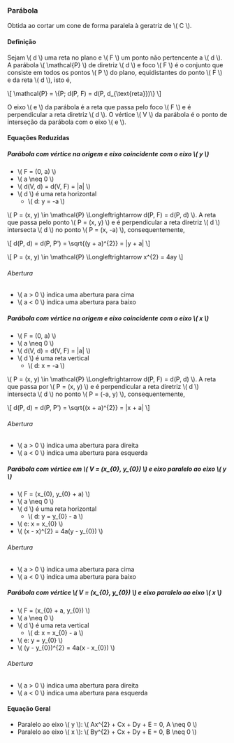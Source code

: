 ### Parábola

Obtida ao cortar um cone de forma paralela à geratriz de \\( C \\).

#### Definição

Sejam \\( d \\) uma reta no plano e \\( F \\) um ponto não pertencente a \\( d \\). A parábola \\( \mathcal{P} \\) de diretriz \\( d \\) e foco \\( F \\) é o conjunto que consiste em todos os pontos \\( P \\) do plano, equidistantes do ponto \\( F \\) e da reta \\( d \\), isto é,

\\[
\mathcal{P} = \\{P; d(P, F) = d(P, d_{\text{reta}})\\}
\\]

O eixo \\( e \\) da parábola é a reta que passa pelo foco \\( F \\) e é perpendicular a reta diretriz \\( d \\). O vértice \\( V \\) da parábola é o ponto de interseção da parábola com o eixo \\( e \\).

#### Equações Reduzidas

##### Parábola com vértice na origem e eixo coincidente com o eixo \\( y \\)

- \\( F = (0, a) \\)
- \\( a \neq 0 \\)
- \\( d(V, d) = d(V, F) = |a| \\)
- \\( d \\) é uma reta horizontal
  - \\( d: y = -a \\)

\\( P = (x, y) \in \mathcal{P} \Longleftrightarrow d(P, F) = d(P, d) \\). A reta que passa pelo ponto \\( P = (x, y) \\) e é perpendicular a reta diretriz \\( d \\) intersecta \\( d \\) no ponto \\( P = (x, -a) \\), consequentemente,

\\[
d(P, d) = d(P, P') = \sqrt{(y + a)^{2}} = |y + a|
\\]

\\[
P = (x, y) \in \mathcal{P} \Longleftrightarrow x^{2} = 4ay
\\]

###### Abertura

- \\( a > 0 \\) indica uma abertura para cima
- \\( a < 0 \\) indica uma abertura para baixo

##### Parábola com vértice na origem e eixo coincidente com o eixo \\( x \\)

- \\( F = (0, a) \\)
- \\( a \neq 0 \\)
- \\( d(V, d) = d(V, F) = |a| \\)
- \\( d \\) é uma reta vertical
  - \\( d: x = -a \\)

\\( P = (x, y) \in \mathcal{P} \Longleftrightarrow d(P, F) = d(P, d) \\). A reta que passa por \\( P = (x, y) \\) e é perpendicular a reta diretriz \\( d \\) intersecta \\( d \\) no ponto \\( P = (-a, y) \\), consequentemente,

\\[
d(P, d) = d(P, P') = \sqrt{(x + a)^{2}} = |x + a|
\\]

###### Abertura

- \\( a > 0 \\) indica uma abertura para direita
- \\( a < 0 \\) indica uma abertura para esquerda

##### Parábola com vértice em \\( V = (x_{0}, y_{0}) \\) e eixo paralelo ao eixo \\( y \\)

- \\( F = (x_{0}, y_{0} + a) \\)
- \\( a \neq 0 \\)
- \\( d \\) é uma reta horizontal
  - \\( d: y = y_{0} - a \\)
- \\( e: x = x_{0} \\)
- \\( (x - x)^{2} = 4a(y - y_{0}) \\)

###### Abertura

- \\( a > 0 \\) indica uma abertura para cima
- \\( a < 0 \\) indica uma abertura para baixo

##### Parábola com vértice \\( V = (x_{0}, y_{0}) \\) e eixo paralelo ao eixo \\( x \\)

- \\( F = (x_{0} + a, y_{0}) \\)
- \\( a \neq 0 \\)
- \\( d \\) é uma reta vertical
  - \\( d: x = x_{0} - a \\)
- \\( e: y = y_{0} \\)
- \\( (y - y_{0})^{2} = 4a(x - x_{0}) \\)

###### Abertura

- \\( a > 0 \\) indica uma abertura para direita
- \\( a < 0 \\) indica uma abertura para esquerda

#### Equação Geral

- Paralelo ao eixo \\( y \\): \\( Ax^{2} + Cx + Dy + E = 0, A \neq 0 \\)
- Paralelo ao eixo \\( x \\): \\( By^{2} + Cx + Dy + E = 0, B \neq 0 \\)
